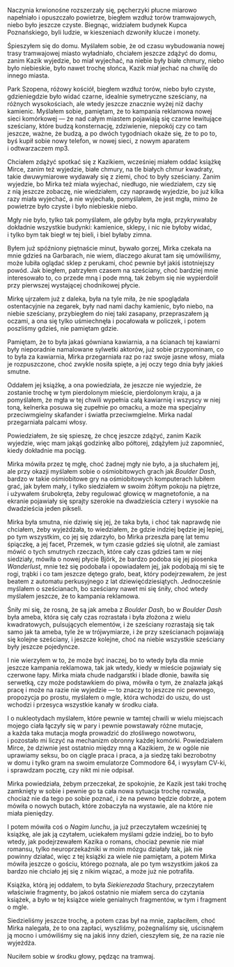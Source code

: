 Naczynia krwionośne rozszerzały się, pęcherzyki płucne miarowo napełniało i opuszczało powietrze, biegłem wzdłuż torów tramwajowych, niebo było jeszcze czyste. Biegnąc, widziałem budynek Kupca Poznańskiego, byli ludzie, w kieszeniach dzwoniły klucze i monety.

Śpieszyłem się do domu. Myślałem sobie, że od czasu wybudowania nowej trasy tramwajowej miasto wyładniało, chciałem jeszcze zdążyć do domu, zanim Kazik wyjedzie, bo miał wyjechać, na niebie były białe chmury, niebo było niebieskie, było nawet trochę słońca, Kazik miał jechać na chwilę do innego miasta.

Park Szopena, różowy kościół, biegłem wzdłuż torów, niebo było czyste, gdzieniegdzie było widać czarne, idealnie symetryczne sześciany, na różnych wysokościach, ale wtedy jeszcze znacznie wyżej niż dachy kamienic. Myślałem sobie, pamiętam, że to kampania reklamowa nowej sieci komórkowej — że nad całym miastem pojawiają się czarne lewitujące sześciany, które budzą konsternację, zdziwienie, niepokój czy co tam jeszcze, ważne, że budzą, a po dwóch tygodniach okaże się, że to po to, byś kupił sobie nowy telefon, w nowej sieci, z nowym aparatem i odtwarzaczem mp3.

Chciałem zdążyć spotkać się z Kazikiem, wcześniej miałem oddać książkę Mirce, zanim też wyjedzie, białe chmury, na tle białych chmur kwadraty, takie dwuwymiarowe wydawały się z ziemi, choć to były sześciany. Zanim wyjedzie, bo Mirka też miała wyjechać, niedługo, nie wiedziałem, czy się z nią jeszcze zobaczę, nie wiedziałem, czy naprawdę wyjedzie, bo już kilka razy miała wyjechać, a nie wyjechała, pomyślałem, że jest mgła, mimo że powietrze było czyste i było niebieskie niebo.

Mgły nie było, tylko tak pomyślałem, ale gdyby była mgła, przykrywałaby dokładnie wszystkie budynki: kamienice, sklepy, i nic nie byłoby widać, i tylko bym tak biegł w tej bieli, i biel byłaby zimna.

Byłem już spóźniony piętnaście minut, bywało gorzej, Mirka czekała na mnie gdzieś na Garbarach, nie wiem, dlaczego akurat tam się umówiliśmy, może lubiła oglądać sklep z perukami, choć pewnie był jakiś istotniejszy powód. Jak biegłem, patrzyłem czasem na sześciany, choć bardziej mnie interesowało to, co przede mną i pode mną, tak żebym się nie wypierdolił przy pierwszej wystającej chodnikowej płycie.

Mirkę ujrzałem już z daleka, była na tyle miła, że nie spoglądała ostentacyjnie na zegarek, były nad nami dachy kamienic, było niebo, na niebie sześciany, przybiegłem do niej taki zasapany, przepraszałem ją oczami, a ona się tylko uśmiechnęła i pocałowała w policzek, i potem poszliśmy gdzieś, nie pamiętam gdzie.

Pamiętam, że to była jakaś gówniana kawiarnia, a na ścianach tej kawiarni były nieporadnie namalowane sylwetki aktorów, już sobie przypominam, co to była za kawiarnia, Mirka przegarniała raz po raz swoje jasne włosy, miała je rozpuszczone, choć zwykle nosiła spięte, a jej oczy tego dnia były jakieś smutne.

Oddałem jej książkę, a ona powiedziała, że jeszcze nie wyjedzie, że zostanie trochę w tym pierdolonym mieście, pierdolonym kraju, a ja pomyślałem, że mgła w tej chwili wypełnia całą kawiarnię i wszyscy w niej toną, kelnerka posuwa się zupełnie po omacku, a może ma specjalny przeciwmgielny skafander i światła przeciwmgielne. Mirka nadal przegarniała palcami włosy.

Powiedziałem, że się spieszę, że chcę jeszcze zdążyć, zanim Kazik wyjedzie, więc mam jakąś godzinkę albo półtorej, zdążyłem już zapomnieć, kiedy dokładnie ma pociąg.

Mirka mówiła przez tę mgłę, choć żadnej mgły nie było, a ja słuchałem jej, ale przy okazji myślałem sobie o ośmiobitowych grach jak _Boulder Dash_, bardzo w takie ośmiobitowe gry na ośmiobitowych komputerach lubiłem grać, jak byłem mały, i tylko siedziałem w swoim żółtym pokoju na piętrze, i używałem śrubokręta, żeby regulować głowicę w magnetofonie, a na ekranie pojawiały się sprajty szerokie na dwadzieścia cztery i wysokie na dwadzieścia jeden pikseli.

Mirka była smutna, nie dziwię się jej, że taka była, i choć tak naprawdę nie chciałem, żeby wyjeżdżała, to wiedziałem, że gdzie indziej będzie jej lepiej, po tym wszystkim, co jej się zdarzyło, bo Mirka przeszła parę lat temu śpiączkę, a jej facet, Przemek, w tym czasie gdzieś się ulotnił, ale zamiast mówić o tych smutnych rzeczach, które cały czas gdzieś tam w niej siedziały, mówiła o nowej płycie Björk, że bardzo podoba się jej piosenka _Wanderlust_, mnie też się podobała i opowiadałem jej, jak podobają mi się te rogi, trąbki i co tam jeszcze dętego grało, beat, który podejrzewałem, że jest beatem z automatu perkusyjnego z lat dziewięćdziesiątych. Jednocześnie myślałem o sześcianach, bo sześciany nawet mi się śniły, choć wtedy myślałem jeszcze, że to kampania reklamowa.

Śniły mi się, że rosną, że są jak ameba z _Boulder Dash_, bo w _Boulder Dash_ była ameba, która się cały czas rozrastała i była złożona z wielu kwadratowych, pulsujących elementów, i że sześciany rozrastają się tak samo jak ta ameba, tyle że w trójwymiarze, i że przy sześcianach pojawiają się kolejne sześciany, i jeszcze kolejne, choć na niebie wszystkie sześciany były jeszcze pojedyncze.

I nie wierzyłem w to, że może być inaczej, bo to wtedy była dla mnie jeszcze kampania reklamowa, tak jak wtedy, kiedy w mieście pojawiały się czerwone łapy. Mirka miała chude nadgarstki i blade dłonie, bawiła się serwetką, czy może podstawkiem do piwa, mówiła o tym, że znalazła jakąś pracę i może na razie nie wyjedzie — to znaczy to jeszcze nic pewnego, propozycja po prostu, myślałem o mgle, która wchodzi do uszu, do ust wchodzi i przesyca wszystkie kanały w środku ciała.

I o nukleotydach myślałem, które pewnie w tamtej chwili w wielu miejscach mojego ciała łączyły się w pary i pewnie powstawały różne mutacje, a każda taka mutacja mogła prowadzić do złośliwego nowotworu, i pozostało mi liczyć na mechanizm obronny każdej komórki. Powiedziałem Mirce, że dziwnie jest ostatnio między mną a Kazikiem, że w ogóle nie uprawiamy seksu, bo on ciągle praca i praca, a ja siedzę taki bezrobotny w domu i tylko gram na swoim emulatorze Commodore 64, i wysyłam CV-ki, i sprawdzam pocztę, czy nikt mi nie odpisał.

Mirka powiedziała, żebym przeczekał, że spokojnie, że Kazik jest taki trochę zamknięty w sobie i pewnie go ta cała nowa sytuacja trochę rozwala, chociaż nie da tego po sobie poznać, i że na pewno będzie dobrze, a potem mówiła o nowych butach, które zobaczyła na wystawie, ale na które nie miała pieniędzy.

I potem mówiła coś o _Nagim lunchu_, ja już przeczytałem wcześniej tę książkę, ale jak ją czytałem, uciekałem myślami gdzie indziej, bo to było wtedy, jak podejrzewałem Kazika o romans, chociaż pewnie nie miał romansu, tylko neuroprzekaźniki w moim mózgu działały tak, jak nie powinny działać, więc z tej książki za wiele nie pamiętam, a potem Mirka mówiła jeszcze o gościu, którego poznała, ale po tym wszystkim jakoś za bardzo nie chciało jej się z nikim wiązać, a może już nie potrafiła.

Książka, którą jej oddałem, to była _Siekierezada_ Stachury, przeczytałem właściwie fragmenty, bo jakoś ostatnio nie miałem serca do czytania książek, a było w tej książce wiele genialnych fragmentów, w tym i fragment o mgle.

Siedzieliśmy jeszcze trochę, a potem czas był na mnie, zapłaciłem, choć Mirka nalegała, że to ona zapłaci, wyszliśmy, pożegnaliśmy się, uścisnąłem ją mocno i umówiliśmy się na jakiś inny dzień, cieszyłem się, że na razie nie wyjeżdża.

Nuciłem sobie w środku głowy, pędząc na tramwaj.